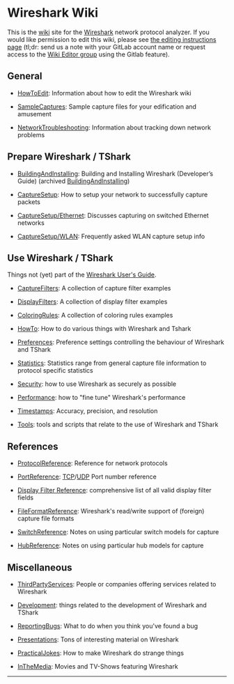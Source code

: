 # Wireshark Wiki

This is the [wiki](http://en.wikipedia.org/wiki/Wiki) site for the [Wireshark](http://www.wireshark.org) network protocol analyzer.
If you would like permission to edit this wiki, please see [the editing instructions page](/HowToEdit) (tl;dr: send us a note with your GitLab account name or request access to the [Wiki Editor group](https://gitlab.com/wireshark/wiki-editors) using the Gitlab feature).

## General

- [HowToEdit](/HowToEdit): Information about how to edit the Wireshark wiki

- [SampleCaptures](/SampleCaptures): Sample capture files for your edification and amusement

- [NetworkTroubleshooting](/NetworkTroubleshooting): Information about tracking down network problems

## Prepare Wireshark / TShark

- [BuildingAndInstalling](https://www.wireshark.org/docs/wsdg_html/#ChapterSetup): Building and Installing Wireshark (Developer’s Guide) (archived [BuildingAndInstalling](/BuildingAndInstalling))

- [CaptureSetup](/CaptureSetup): How to setup your network to successfully capture packets
    
- [CaptureSetup/Ethernet](/CaptureSetup/Ethernet): Discusses capturing on switched Ethernet networks
    
- [CaptureSetup/WLAN](/CaptureSetup/WLAN): Frequently asked WLAN capture setup info

## Use Wireshark / TShark

Things not (yet) part of the [Wireshark User's Guide](http://www.wireshark.org/docs/wsug_html_chunked/).

- [CaptureFilters](/CaptureFilters): A collection of capture filter examples

- [DisplayFilters](/DisplayFilters): A collection of display filter examples

- [ColoringRules](/ColoringRules): A collection of coloring rules examples

- [HowTo](/HowTo): How to do various things with Wireshark and Tshark

- [Preferences](/Preferences): Preference settings controlling the behaviour of Wireshark and TShark

- [Statistics](/Statistics): Statistics range from general capture file information to protocol specific statistics

- [Security](/Security): how to use Wireshark as securely as possible

- [Performance](/Performance): how to "fine tune" Wireshark's performance

- [Timestamps](/Timestamps): Accuracy, precision, and resolution

- [Tools](/Tools): tools and scripts that relate to the use of Wireshark and TShark

## References

- [ProtocolReference](/ProtocolReference): Reference for network protocols

- [PortReference](/PortReference): [TCP](/TCP)/[UDP](/UDP) Port number reference

- [Display Filter Reference](http://www.wireshark.org/docs/dfref/): comprehensive list of all valid display filter fields

- [FileFormatReference](/FileFormatReference): Wireshark's read/write support of (foreign) capture file formats

- [SwitchReference](/SwitchReference): Notes on using particular switch models for capture

- [HubReference](/HubReference): Notes on using particular hub models for capture

## Miscellaneous

- [ThirdPartyServices](/ThirdPartyServices): People or companies offering services related to Wireshark

- [Development](/Development): things related to the development of Wireshark and TShark

- [ReportingBugs](/ReportingBugs): What to do when you think you've found a bug

- [Presentations](/Presentations): Tons of interesting material on Wireshark

- [PracticalJokes](/PracticalJokes): How to make Wireshark do strange things

- [InTheMedia](/InTheMedia): Movies and TV-Shows featuring Wireshark

---

